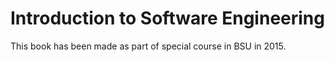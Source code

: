 # Introduction to Software Engineering

This book has been made as part of special course in BSU in 2015.
